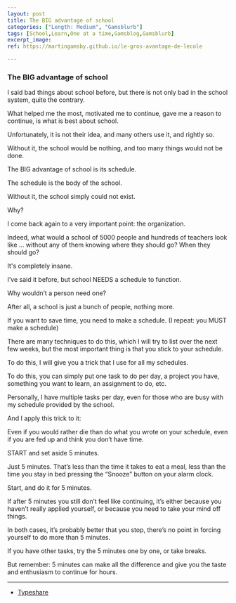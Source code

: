 ```yaml
---
layout: post
title: The BIG advantage of school
categories: ["Length: Medium", "Gamsblurb"]
tags: [School,Learn,One at a time,Gamsblog,Gamsblurb]
excerpt_image: 
ref: https://martingamsby.github.io/le-gros-avantage-de-lecole

---
```


### **The BIG advantage of school**

I said bad things about school before, but there is not only bad in the school system, quite the contrary.

What helped me the most, motivated me to continue, gave me a reason to continue, is what is best about school.

Unfortunately, it is not their idea, and many others use it, and rightly so.

Without it, the school would be nothing, and too many things would not be done.

The BIG advantage of school is its schedule.

The schedule is the body of the school.

Without it, the school simply could not exist.

Why?

I come back again to a very important point: the organization.

Indeed, what would a school of 5000 people and hundreds of teachers look like ... without any of them knowing where they should go? When they should go?

It's completely insane.

I’ve said it before, but school NEEDS a schedule to function.

Why wouldn’t a person need one?

After all, a school is just a bunch of people, nothing more.

If you want to save time, you need to make a schedule. (I repeat: you MUST make a schedule)

There are many techniques to do this, which I will try to list over the next few weeks, but the most important thing is that you stick to your schedule.

To do this, I will give you a trick that I use for all my schedules.

To do this, you can simply put one task to do per day, a project you have, something you want to learn, an assignment to do, etc.

Personally, I have multiple tasks per day, even for those who are busy with my schedule provided by the school.

And I apply this trick to it:

Even if you would rather die than do what you wrote on your schedule, even if you are fed up and think you don’t have time.

START and set aside 5 minutes.

Just 5 minutes. That’s less than the time it takes to eat a meal, less than the time you stay in bed pressing the “Snooze” button on your alarm clock.

Start, and do it for 5 minutes.

If after 5 minutes you still don’t feel like continuing, it’s either because you haven’t really applied yourself, or because you need to take your mind off things.

In both cases, it’s probably better that you stop, there’s no point in forcing yourself to do more than 5 minutes.

If you have other tasks, try the 5 minutes one by one, or take breaks.

But remember: 5 minutes can make all the difference and give you the taste and enthusiasm to continue for hours.

---

- [Typeshare](https://typeshare.co/martingamsby/posts/cm3907bgp0038l50ceoui4t41)


